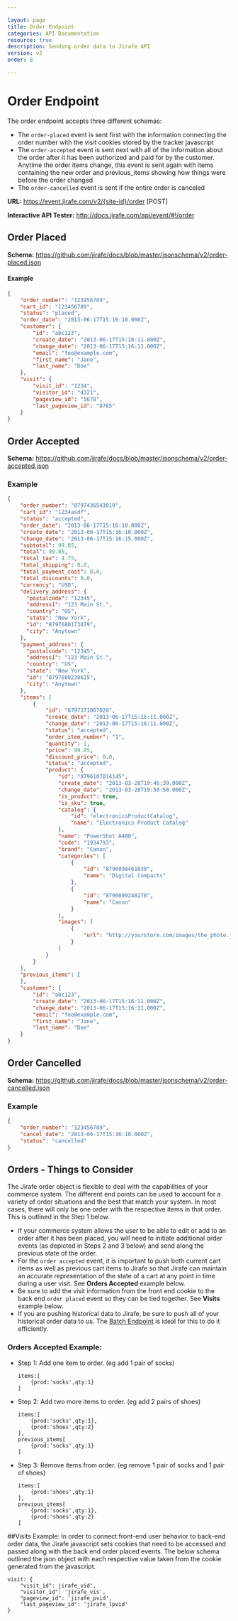 ```yaml
---

layout: page
title: Order Endpoint
categories: API Documentation
resource: true
description: Sending order data to Jirafe API
version: v2
order: 8

---
```



# Order Endpoint

The order endpoint accepts three different schemas:

* The `order-placed` event is sent first with the information connecting the order number with the visit cookies stored by the tracker javascript
* The `order-accepted` event is sent next with all of the information about the order after it has been authorized and paid for by the customer. Anytime the order items change, this event is sent again with items containing the new order and previous_items showing how things were before the order changed
* The `order-cancelled` event is sent if the entire order is canceled

**URL:** https://event.jirafe.com/v2/{site-id}/order [POST]

**Interactive API Tester:** http://docs.jirafe.com/api/event/#!/order

## Order Placed

**Schema:** https://github.com/jirafe/docs/blob/master/jsonschema/v2/order-placed.json

#### Example

```json
{
    "order_number": "123456789",
    "cart_id": "123456789",
    "status": "placed",
    "order_date": "2013-06-17T15:16:10.000Z",
    "customer": {
        "id": "abc123",
        "create_date": "2013-06-17T15:16:11.000Z",
        "change_date": "2013-06-17T15:16:11.000Z",
        "email": "foo@example.com",
        "first_name": "Jane",
        "last_name": "Doe"
    },
    "visit": {
        "visit_id": "1234",
        "visitor_id": "4321",
        "pageview_id": "5678",
        "last_pageview_id": "8765"
    }
}
```

## Order Accepted

**Schema:** https://github.com/jirafe/docs/blob/master/jsonschema/v2/order-accepted.json

### Example

```json
{
    "order_number": "8797436543019",
    "cart_id": "1234asdf",
    "status": "accepted",
    "order_date": "2013-06-17T15:16:10.000Z",
    "create_date": "2013-06-17T15:16:10.000Z",
    "change_date": "2013-06-17T15:16:15.000Z",
    "subtotal": 99.85,
    "total": 99.85,
    "total_tax": 4.75,
    "total_shipping": 0.0,
    "total_payment_cost": 0.0,
    "total_discounts": 0.0,
    "currency": "USD",
    "delivery_address": {
      "postalcode": "12345",
      "address1": "123 Main St.",
      "country": "US",
      "state": "New York",
      "id": "8797680173079",
      "city": "Anytown"
    },
    "payment_address": {
      "postalcode": "12345",
      "address1": "123 Main St.",
      "country": "US",
      "state": "New York",
      "id": "8797680238615",
      "city": "Anytown"
    },
    "items": [
        {
            "id": "8797371007020",
            "create_date": "2013-06-17T15:16:11.000Z",
            "change_date": "2013-06-17T15:16:11.000Z",
            "status": "accepted",
            "order_item_number": "1",
            "quantity": 1,
            "price": 99.85,
            "discount_price": 0.0,
            "status": "accepted",
            "product": {
                "id": "8796107014145",
                "create_date": "2013-03-28T19:46:39.000Z",
                "change_date": "2013-03-28T19:50:58.000Z",
                "is_product": true,
                "is_sku": true,
                "catalog": {
                    "id": "electronicsProductCatalog",
                    "name": "Electronics Product Catalog"
                },
                "name": "PowerShot A480",
                "code": "1934793",
                "brand": "Canon",
                "categories": [
                    {
                        "id": "8796098461838",
                        "name": "Digital Compacts"
                    },
                    {
                        "id": "8796099248270",
                        "name": "Canon"
                    }
                ],
                "images": [
                    {
                        "url": "http://yourstore.com/images/the_photo.jpg"
                    }
                ]
            }
        }
    ],
    "previous_items": [
    ],
    "customer": {
        "id": "abc123",
        "create_date": "2013-06-17T15:16:11.000Z",
        "change_date": "2013-06-17T15:16:11.000Z",
        "email": "foo@example.com",
        "first_name": "Jane",
        "last_name": "Doe"
    }
}
```

## Order Cancelled

**Schema:** https://github.com/jirafe/docs/blob/master/jsonschema/v2/order-cancelled.json

### Example

```json
{
    "order_number": "123456789",
    "cancel_date": "2013-06-17T15:16:10.000Z",
    "status": "cancelled"
}
```

## Orders - Things to Consider

The Jirafe order object is flexible to deal with the capabilities of your commerce system.  The different end points can be used to account for a variety of order situations and the best that match your system.  In most cases, there will only be one order with the respective items in that order. This is outlined in the Step 1 below.

* If your commerce system allows the user to be able to edit or add to an order after it has been placed, you will need to initiate additional order events (as depicted in Steps 2 and 3 below) and send along the previous state of the order.
* For the ```order accepted``` event, it is important to push both current cart items as well as previous cart items to Jirafe so that Jirafe can maintain an accurate representation of the state of a cart at any point in time during a user visit.  See **Orders Accepted** example below.
* Be sure to add the visit information from the front end cookie to the back end ```order placed``` event so they can be tied together.  See **Visits** example below.
* If you are pushing historical data to Jirafe, be sure to push all of your historical order data to us. The [Batch Endpoint](/api/batch_endpoint 'Batch Endpoint') is ideal for this to do it efficiently.


### Orders Accepted Example:

* Step 1:  Add one item to order. (eg add 1 pair of socks)


	```
	items:[
		{prod:'socks',qty:1}
	]
	```
* Step 2: Add two more items to order. (eg add 2 pairs of shoes)

	```
	items:[
		{prod:'socks',qty:1},
		{prod:'shoes',qty:2}
	],
	previous_items[
		{prod:'socks',qty:1}
	]
	```
* Step 3: Remove items from order. (eg remove 1 pair of socks and 1 pair of shoes)

	```
	items:[
		{prod:'shoes',qty:1}
	],
	previous_items[
		{prod:'socks',qty:1},
		{prod:'shoes',qty:2}
	]
	```

##Visits Example:
In order to connect front-end user behavior to back-end order data, the Jirafe javascript sets cookies that need to be accessed and passed along with the back end order placed events.  The below schema outlined the json object with each respective value taken from the cookie generated from the javascript.

```
visit: {
    "visit_id": jirafe_vid',
    "visitor_id": 'jirafe_vis',
    "pageview_id": 'jirafe_pvid',
    "last_pageview_id": 'jirafe_lpvid'
}
```